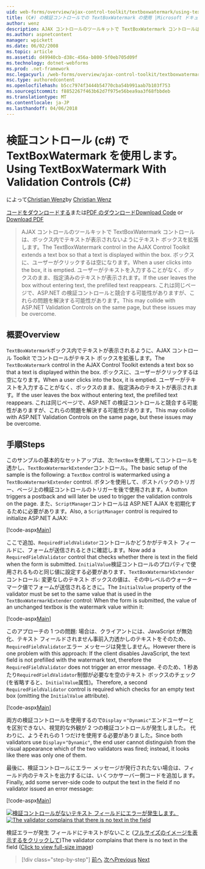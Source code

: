 ```yaml
---
uid: web-forms/overview/ajax-control-toolkit/textboxwatermark/using-textboxwatermark-with-validation-controls-cs
title: (C#) の検証コントロールでの TextBoxWatermark の使用 |Microsoft ドキュメント
author: wenz
description: AJAX コントロールのツールキットで TextBoxWatermark コントロールは、ボックス内でテキストが表示されないようにテキスト ボックスを拡張します。 ボックスに、ユーザーがクリックしたときに.
ms.author: aspnetcontent
manager: wpickett
ms.date: 06/02/2008
ms.topic: article
ms.assetid: d49940cb-d38c-456a-b800-5f0eb705d09f
ms.technology: dotnet-webforms
ms.prod: .net-framework
msc.legacyurl: /web-forms/overview/ajax-control-toolkit/textboxwatermark/using-textboxwatermark-with-validation-controls-cs
msc.type: authoredcontent
ms.openlocfilehash: b5cc7974f3444b54770cba54b991aab7b103f753
ms.sourcegitcommit: f8852267f463b62d7f975e56bea9aa3f68fbbdeb
ms.translationtype: MT
ms.contentlocale: ja-JP
ms.lasthandoff: 04/06/2018
---
```

<a name="using-textboxwatermark-with-validation-controls-c"></a><span data-ttu-id="b0fde-104">検証コントロール (c#) で TextBoxWatermark を使用します。</span><span class="sxs-lookup"><span data-stu-id="b0fde-104">Using TextBoxWatermark With Validation Controls (C#)</span></span>
====================
<span data-ttu-id="b0fde-105">によって[Christian Wenz](https://github.com/wenz)</span><span class="sxs-lookup"><span data-stu-id="b0fde-105">by [Christian Wenz](https://github.com/wenz)</span></span>

<span data-ttu-id="b0fde-106">[コードをダウンロードする](http://download.microsoft.com/download/9/3/f/93f8daea-bebd-4821-833b-95205389c7d0/TextBoxWatermark2.cs.zip)または[PDF のダウンロード](http://download.microsoft.com/download/b/6/a/b6ae89ee-df69-4c87-9bfb-ad1eb2b23373/textboxwatermark2CS.pdf)</span><span class="sxs-lookup"><span data-stu-id="b0fde-106">[Download Code](http://download.microsoft.com/download/9/3/f/93f8daea-bebd-4821-833b-95205389c7d0/TextBoxWatermark2.cs.zip) or [Download PDF](http://download.microsoft.com/download/b/6/a/b6ae89ee-df69-4c87-9bfb-ad1eb2b23373/textboxwatermark2CS.pdf)</span></span>

> <span data-ttu-id="b0fde-107">AJAX コントロールのツールキットで TextBoxWatermark コントロールは、ボックス内でテキストが表示されないようにテキスト ボックスを拡張します。</span><span class="sxs-lookup"><span data-stu-id="b0fde-107">The TextBoxWatermark control in the AJAX Control Toolkit extends a text box so that a text is displayed within the box.</span></span> <span data-ttu-id="b0fde-108">ボックスに、ユーザーがクリックするは空になります。</span><span class="sxs-lookup"><span data-stu-id="b0fde-108">When a user clicks into the box, it is emptied.</span></span> <span data-ttu-id="b0fde-109">ユーザーがテキストを入力することがなく、ボックスのまま、指定済みのテキストが表示されます。</span><span class="sxs-lookup"><span data-stu-id="b0fde-109">If the user leaves the box without entering text, the prefilled text reappears.</span></span> <span data-ttu-id="b0fde-110">これは同じページで、ASP.NET の検証コントロールと競合する可能性がありますが、これらの問題を解決する可能性があります。</span><span class="sxs-lookup"><span data-stu-id="b0fde-110">This may collide with ASP.NET Validation Controls on the same page, but these issues may be overcome.</span></span>


## <a name="overview"></a><span data-ttu-id="b0fde-111">概要</span><span class="sxs-lookup"><span data-stu-id="b0fde-111">Overview</span></span>

<span data-ttu-id="b0fde-112">`TextBoxWatermark`ボックス内でテキストが表示されるように、AJAX コントロール Toolkit でコントロールがテキスト ボックスを拡張します。</span><span class="sxs-lookup"><span data-stu-id="b0fde-112">The `TextBoxWatermark` control in the AJAX Control Toolkit extends a text box so that a text is displayed within the box.</span></span> <span data-ttu-id="b0fde-113">ボックスに、ユーザーがクリックするは空になります。</span><span class="sxs-lookup"><span data-stu-id="b0fde-113">When a user clicks into the box, it is emptied.</span></span> <span data-ttu-id="b0fde-114">ユーザーがテキストを入力することがなく、ボックスのまま、指定済みのテキストが表示されます。</span><span class="sxs-lookup"><span data-stu-id="b0fde-114">If the user leaves the box without entering text, the prefilled text reappears.</span></span> <span data-ttu-id="b0fde-115">これは同じページで、ASP.NET の検証コントロールと競合する可能性がありますが、これらの問題を解決する可能性があります。</span><span class="sxs-lookup"><span data-stu-id="b0fde-115">This may collide with ASP.NET Validation Controls on the same page, but these issues may be overcome.</span></span>

## <a name="steps"></a><span data-ttu-id="b0fde-116">手順</span><span class="sxs-lookup"><span data-stu-id="b0fde-116">Steps</span></span>

<span data-ttu-id="b0fde-117">このサンプルの基本的なセットアップは、次:`TextBox`を使用してコントロールを透かし、`TextBoxWatermarkExtender`コントロール。</span><span class="sxs-lookup"><span data-stu-id="b0fde-117">The basic setup of the sample is the following: a `TextBox` control is watermarked using a `TextBoxWatermarkExtender` control.</span></span> <span data-ttu-id="b0fde-118">ボタンを使用して、ポストバックのトリガー、ページ上の検証コントロールのトリガーを後で使用されます。</span><span class="sxs-lookup"><span data-stu-id="b0fde-118">A button triggers a postback and will later be used to trigger the validation controls on the page.</span></span> <span data-ttu-id="b0fde-119">また、`ScriptManager`コントロールは ASP.NET AJAX を初期化するために必要があります。</span><span class="sxs-lookup"><span data-stu-id="b0fde-119">Also, a `ScriptManager` control is required to initialize ASP.NET AJAX:</span></span>

[!code-aspx[Main](using-textboxwatermark-with-validation-controls-cs/samples/sample1.aspx)]

<span data-ttu-id="b0fde-120">ここで追加、`RequiredFieldValidator`コントロールかどうかがテキスト フィールドに、フォームが送信されるときに確認します。</span><span class="sxs-lookup"><span data-stu-id="b0fde-120">Now add a `RequiredFieldValidator` control that checks whether there is text in the field when the form is submitted.</span></span> <span data-ttu-id="b0fde-121">`InitialValue`検証コントロールのプロパティで使用されるものと同じ値に設定する必要があります、`TextBoxWatermarkExtender`コントロール: 変更なしのテキスト ボックスの値は、その中レベルのウォーターマーク値でフォームが送信されるときに。</span><span class="sxs-lookup"><span data-stu-id="b0fde-121">The `InitialValue` property of the validator must be set to the same value that is used in the `TextBoxWatermarkExtender` control: When the form is submitted, the value of an unchanged textbox is the watermark value within it:</span></span>

[!code-aspx[Main](using-textboxwatermark-with-validation-controls-cs/samples/sample2.aspx)]

<span data-ttu-id="b0fde-122">このアプローチの 1 つの問題: 場合は、クライアントには、JavaScript が無効化、テキスト フィールドされません事前入力透かしのテキストをそのため、`RequiredFieldValidator`エラー メッセージは発生しません。</span><span class="sxs-lookup"><span data-stu-id="b0fde-122">However there is one problem with this approach: If the client disables JavaScript, the text field is not prefilled with the watermark text, therefore the `RequiredFieldValidator` does not trigger an error message.</span></span> <span data-ttu-id="b0fde-123">そのため、1 秒あたり`RequiredFieldValidator`制御が必要なを空のテキスト ボックスのチェック (を省略すると、`InitialValue`属性)。</span><span class="sxs-lookup"><span data-stu-id="b0fde-123">Therefore, a second `RequiredFieldValidator` control is required which checks for an empty text box (omitting the `InitialValue` attribute).</span></span>

[!code-aspx[Main](using-textboxwatermark-with-validation-controls-cs/samples/sample3.aspx)]

<span data-ttu-id="b0fde-124">両方の検証コントロールを使用するので`Display` =`"Dynamic"`エンドユーザーとを区別できない、視覚的な外観が 2 つの検証コントロールが発生しました。 代わりに、ようそれらの 1 つだけを使用する必要がありました。</span><span class="sxs-lookup"><span data-stu-id="b0fde-124">Since both validators use `Display`=`"Dynamic"`, the end user cannot distinguish from the visual appearance which of the two validators was fired; instead, it looks like there was only one of them.</span></span>

<span data-ttu-id="b0fde-125">最後に、検証コントロールにエラー メッセージが発行されたない場合は、フィールド内のテキストを出力するには、いくつかサーバー側コードを追加します。</span><span class="sxs-lookup"><span data-stu-id="b0fde-125">Finally, add some server-side code to output the text in the field if no validator issued an error message:</span></span>

[!code-aspx[Main](using-textboxwatermark-with-validation-controls-cs/samples/sample4.aspx)]


<span data-ttu-id="b0fde-126">[![検証コントロールがないテキスト フィールドにエラーが発生します。](using-textboxwatermark-with-validation-controls-cs/_static/image2.png)](using-textboxwatermark-with-validation-controls-cs/_static/image1.png)</span><span class="sxs-lookup"><span data-stu-id="b0fde-126">[![The validator complains that there is no text in the field](using-textboxwatermark-with-validation-controls-cs/_static/image2.png)](using-textboxwatermark-with-validation-controls-cs/_static/image1.png)</span></span>

<span data-ttu-id="b0fde-127">検証エラーが発生 フィールドにテキストがないこと ([フルサイズのイメージを表示するをクリックして](using-textboxwatermark-with-validation-controls-cs/_static/image3.png))</span><span class="sxs-lookup"><span data-stu-id="b0fde-127">The validator complains that there is no text in the field ([Click to view full-size image](using-textboxwatermark-with-validation-controls-cs/_static/image3.png))</span></span>

> [!div class="step-by-step"]
> <span data-ttu-id="b0fde-128">[前へ](using-textboxwatermark-in-a-formview-cs.md)
> [次へ](using-textboxwatermark-in-a-formview-vb.md)</span><span class="sxs-lookup"><span data-stu-id="b0fde-128">[Previous](using-textboxwatermark-in-a-formview-cs.md)
[Next](using-textboxwatermark-in-a-formview-vb.md)</span></span>
